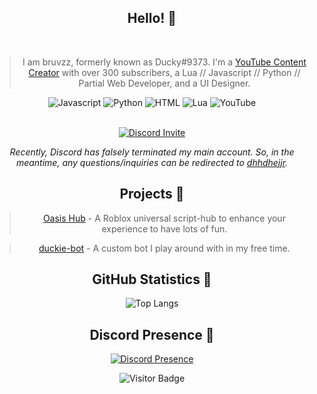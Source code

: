 <h2 align="center">Hello! 👋</h2>
<br/>
<div align="center">

> I am bruvzz, formerly known as Ducky#9373. I'm a [YouTube Content Creator](https://www.youtube.com/channel/UC9x5T2CzdNdVVW6iVHqF_qg) with over 300 subscribers, a Lua // Javascript // Python // Partial Web Developer, and a UI Designer.

![Javascript](https://img.shields.io/badge/JavaScript-323330?style=for-the-badge&logo=javascript&logoColor=F7DF1E)
![Python](https://img.shields.io/badge/Python-14354C?style=for-the-badge&logo=python&logoColor=ffdd45)
![HTML](https://img.shields.io/badge/HTML-E34F26?style=for-the-badge&logo=html5&logoColor=white)
![Lua](https://img.shields.io/badge/Lua-2C2D72?style=for-the-badge&logo=lua&logoColor=white)
![YouTube](https://img.shields.io/badge/YouTube-%23FF0000.svg?style=for-the-badge&logo=YouTube&logoColor=white)

<div align="center">
  <br/>
  <a href="https://discord.gg/BfDa5tpstf"><img src="https://invidget.switchblade.xyz/BfDa5tpstf" alt="Discord Invite"/> </a>
  <br/>
</div>

*Recently, Discord has falsely terminated my main account. So, in the meantime, any questions/inquiries can be redirected to [dhhdhejjr](https://discord.com/users/975593523409719367).*

## Projects 🚧

> [Oasis Hub](https://github.com/bruvzz/oasishub) - A Roblox universal script-hub to enhance your experience to have lots of fun.

> [duckie-bot](https://github.com/bruvzz/duckie-bot) - A custom bot I play around with in my free time.

## GitHub Statistics 🤖

![Top Langs](https://github-readme-stats.vercel.app/api/top-langs/?username=bruvzz&hide=TeX&theme=github_dark_dimmed)

## Discord Presence 🌙
[![Discord Presence](https://lanyard.cnrad.dev/api/731312800676315146)](https://discord.com/users/731312800676315146)

![Visitor Badge](https://visitor-badge.laobi.icu/badge?page_id=bruvzz)
